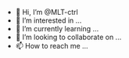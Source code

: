 - 👋 Hi, I’m @MLT-ctrl
- 👀 I’m interested in ...
- 🌱 I’m currently learning ...
- 💞️ I’m looking to collaborate on ...
- 📫 How to reach me ...

<!---
MLT-ctrl/MLT-ctrl is a ✨ special ✨ repository because its `README.md` (this file) appears on your GitHub profile.
You can click the Preview link to take a look at your changes.
--->
